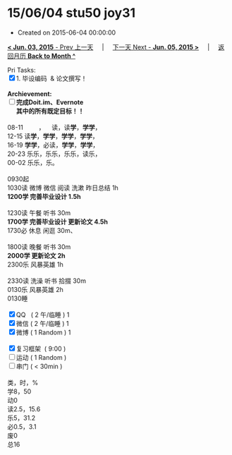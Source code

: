 # 15/06/04 stu50 joy31

- Created on 2015-06-04 00:00:00

[**< Jun. 03, 2015** - Prev 上一天](_archived/lifelogs/2015/06/d03.md) &nbsp; &nbsp; | &nbsp; &nbsp; [下一天 Next - **Jun. 05, 2015 >**](_archived/lifelogs/2015/06/d05.md) &nbsp; &nbsp; |  &nbsp; &nbsp; [返回月历 **Back to Month ^**](_archived/lifelogs/2015/06/index.md)
<br/><div>Pri Tasks:<br clear="none"/><input type="checkbox" checked="true" />1. 毕设编码  & 论文撰写！</div>    <div><br clear="none"/></div>    <div><strong>Archievement:</strong></div>    <div><strong><input type="checkbox" />完成Doit.im、</strong><strong>Evernote</strong></div>    <div><strong>      其中的</strong><strong>所有</strong><strong>既定目标！！</strong></div>    <div>        <div><br clear="none"/></div>08-11         ，    读，读<strong>学</strong>，<strong>学学</strong>，<br clear="none"/> 12-15 读<strong>学</strong>，<strong>学学</strong>，<strong>学学</strong>，<strong>学学</strong>， <br clear="none"/> 16-19 <strong>学学</strong>，必读，<strong>学学</strong>，<strong>学学</strong>，    </div>    <div>20-23 乐乐，乐乐，乐乐，读乐，</div><div>00-02 乐乐，乐。<br/><div><br clear="none"/></div>0930起    </div>    <div>1030读 微博 微信 阅读 洗漱 昨日总结 1h</div>    <div><strong>1200学 完善毕业设计 1.5h</strong>        <div><br clear="none"/></div>1230读 午餐 听书 30m    </div>    <div><strong>1700学 完善毕业设计 更新论文 4.5h</strong>        <div>1730必 休息 闲逛 30m、</div>        <div><br clear="none"/></div>1800读 晚餐 听书 30m    </div>    <div><strong>2000学 更新论文 2h</strong><br clear="none"/>        <div>2300乐 风暴英雄 1h</div><div><br/></div>2330读 洗澡 听书 拾掇 30m<br clear="none"/>0130乐 风暴英雄 2h    </div>    <div>0130睡</div>    <div><br clear="none"/></div>    <div><input type="checkbox" checked="true" />QQ   ( 2 午/临睡 ) 1<br clear="none"/><input type="checkbox" checked="true" />微信 ( 2 午/临睡 ) 1</div>    <div><input type="checkbox" checked="true" />微博 ( 1 Random ) 1</div>    <div><br clear="none"/></div>    <div><input type="checkbox" checked="true" />复习框架  ( 9:00 ) <br clear="none"/></div>    <div><input type="checkbox" />运动 ( 1 Random ) </div>    <div><input type="checkbox" />串门 ( < 30min ) </div>    <div>        <div><br clear="none"/></div>类，时，%<br clear="none"/> 学8，50<br clear="none"/> 动0<br clear="none"/> 读2.5，15.6<br clear="none"/> 乐5，31.2<br clear="none"/> 必0.5，3.1<br clear="none"/> 废0<br clear="none"/> 总16</div>
